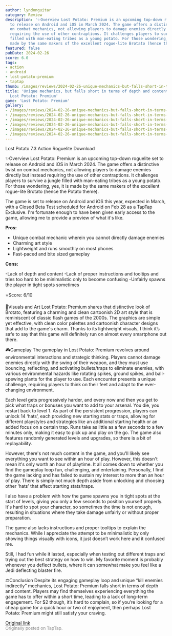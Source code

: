 ```yaml
---
author: lyndonguitar
category: Review
description: '✨Overview Lost Potato: Premium is an upcoming top-down roguelite set
  to release on Android and iOS in March 2024. The game offers a distinctive twist
  on combat mechanics, not allowing players to damage enemies directly but instead
  requiring the use of other contraptions. It challenges players to survive a jungle
  filled with man-eating tribes as a young potato. For those wondering, yes, it is
  made by the same makers of the excellent rogue-lite Brotato (hence the Potato theme).'
featured: false
pubDate: 2024-02-26
score: 6.0
tags:
- action
- android
- lost-potato-premium
- taptap
thumb: /images/reviews/2024-02-26-unique-mechanics-but-falls-short-in-terms-of-depth-and-content--review---lost-potato-prem-0.avif
title: 'Unique mechanics, but falls short in terms of depth and content | Review -
  Lost Potato: Premium'
game: 'Lost Potato: Premium'
gallery:
- /images/reviews/2024-02-26-unique-mechanics-but-falls-short-in-terms-of-depth-and-content--review---lost-potato-prem-0.avif
- /images/reviews/2024-02-26-unique-mechanics-but-falls-short-in-terms-of-depth-and-content--review---lost-potato-prem-1.avif
- /images/reviews/2024-02-26-unique-mechanics-but-falls-short-in-terms-of-depth-and-content--review---lost-potato-prem-2.avif
- /images/reviews/2024-02-26-unique-mechanics-but-falls-short-in-terms-of-depth-and-content--review---lost-potato-prem-3.avif
- /images/reviews/2024-02-26-unique-mechanics-but-falls-short-in-terms-of-depth-and-content--review---lost-potato-prem-4.avif
- /images/reviews/2024-02-26-unique-mechanics-but-falls-short-in-terms-of-depth-and-content--review---lost-potato-prem-5.avif
---
```

Lost Potato
7.3
Action
Roguelite
Download

✨Overview
Lost Potato: Premium is an upcoming top-down roguelite set to release on Android and iOS in March 2024. The game offers a distinctive twist on combat mechanics, not allowing players to damage enemies directly but instead requiring the use of other contraptions. It challenges players to survive a jungle filled with man-eating tribes as a young potato. For those wondering, yes, it is made by the same makers of the excellent rogue-lite Brotato (hence the Potato theme).

The game is set to release on Android and iOS this year, expected in March, with a Closed Beta Test scheduled for Android on Feb 28 as a TapTap Exclusive. I'm fortunate enough to have been given early access to the game, allowing me to provide a preview of what it's like.


**Pros:**
- Unique combat mechanic wherein you cannot directly damage enemies
- Charming art style
- Lightweight and runs smoothly on most phones
- Fast-paced and bite sized gameplay



**Cons:**


-Lack of depth and content
-Lack of proper instructions and tooltips and tries too hard to be minimalistic only to become confusing
-Unfairly spawns the player in tight spots sometimes

⭐️Score: 6/10

🎨Visuals and Art
Lost Potato: Premium shares that distinctive look of Brotato, featuring a charming and clean cartoonish 2D art style that is reminiscent of classic flash games of the 2000s. The graphics are simple yet effective, with clean color palettes and cartoonish character designs that add to the game's charm. Thanks to its lightweight visuals, I think it’s safe to say that this game will definitely run on almost every smartphone out there.

🎮Gameplay
The gameplay in Lost Potato: Premium revolves around environmental interactions and strategic thinking. Players cannot damage enemies directly with the swing of their weapon, and they must use bouncing, reflecting, and activating bullets/traps to eliminate enemies, with various environmental hazards like rotating spikes, ground spikes, and ball-spewing plants for the player to use. Each encounter presents a unique challenge, requiring players to think on their feet and adapt to the ever-changing environment.

Each level gets progressively harder, and every now and then you get to pick what traps or bonuses you want to add to your arsenal. You die, you restart back to level 1. As part of the persistent progression, players can unlock 14 ‘hats’, each providing new starting stats or traps, allowing for different playstyles and strategies like an additional starting health or an added focus on a certain trap. Runs take as little as a few seconds to a few  minutes only, making it easy to pick up and play on the go. The game also features randomly generated levels and upgrades, so there is a bit of replayability.

However, there's not much content in the game, and you'll likely see everything you want to see within an hour of play. However, this doesn't mean it's only worth an hour of playtime. It all comes down to whether you find the gameplay loop fun, challenging, and entertaining. Personally, I find the game lacking and has failed to sustain my interest to more than an hour of play. There is simply not much depth aside from unlocking and choosing other ‘hats’ that affect starting stats/traps.

I also have a problem with how the game spawns you in tight spots at the start of levels, giving you only a few seconds to position yourself properly. It's hard to spot your character, so sometimes the time is not enough, resulting in situations where they take damage unfairly or without proper preparation.

The game also lacks instructions and proper tooltips to explain the mechanics. While I appreciate the attempt to be minimalistic by only showing things visually with icons, it just doesn’t work here and it confused me.

Still, I had fun while it lasted, especially when testing out different traps and trying out the best strategy on how to win. My favorite moment is probably whenever you deflect bullets, where it can somewhat make you feel like a Jedi deflecting blaster fire.

⚖️Conclusion
Despite its engaging gameplay loop and unique “kill enemies indirectly” mechanics, Lost Potato: Premium falls short in terms of depth and content. Players may find themselves experiencing everything the game has to offer within a short time, leading to a lack of long-term engagement. For $2 though, it’s hard to complain, so if you’re looking for a cheap game for a quick hour or two of enjoyment, then perhaps Lost Potato: Premium might still satisfy your craving.

[Original link](https://www.taptap.io/post/7052322)<br><span style="font-size: 0.95em; color: #888;">Originally posted on TapTap.</span>